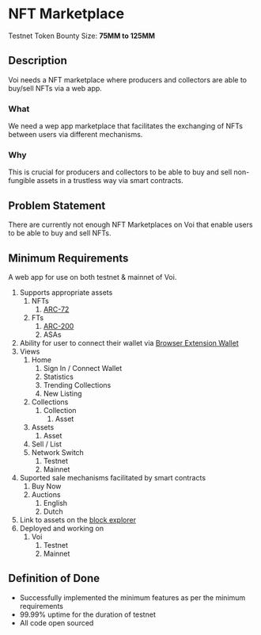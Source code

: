 # NFT Marketplace

Testnet Token Bounty Size: **75MM to 125MM**

## Description

Voi needs a NFT marketplace where producers and collectors are able to buy/sell NFTs via a web app.

### What

We need a wep app marketplace that facilitates the exchanging of NFTs between users via different mechanisms. 

### Why

This is crucial for producers and collectors to be able to buy and sell non-fungible assets in a trustless way via smart contracts.

## Problem Statement

There are currently not enough NFT Marketplaces on Voi that enable users to be able to buy and sell NFTs. 

## Minimum Requirements

A web app for use on both testnet & mainnet of Voi.

1. Supports appropriate assets
    1. NFTs 
        1. [ARC-72](https://arc.algorand.foundation/ARCs/arc-0072)
    2. FTs 
        1. [ARC-200](https://github.com/algorandfoundation/ARCs/blob/8fecd9127cfa70b49179a3e4b74212a0186b344b/ARCs/arc-0200.md)
        2. ASAs
2. Ability for user to connect their wallet via [Browser Extension Wallet](https://github.com/VoiNetwork/governance/blob/main/Bounties/Browser%20Extension%20Wallet.md)
3. Views
    1. Home
        1. Sign In / Connect Wallet
        2. Statistics
        3. Trending Collections
        4. New Listing
    2. Collections
        1. Collection
            1. Asset
    3. Assets
        1. Asset
    4. Sell / List
    5. Network Switch
        1. Testnet
        2. Mainnet
4. Suported sale mechanisms facilitated by smart contracts
    1. Buy Now
    2. Auctions
        1. English
        2. Dutch
5. Link to assets on the [block explorer](https://github.com/VoiNetwork/governance/blob/main/Bounties/Block%20Explorer.md)
6. Deployed and working on
    1. Voi
        1. Testnet
        2. Mainnet 

## Definition of Done

- Successfully implemented the minimum features as per the minimum requirements
- 99.99% uptime for the duration of testnet
- All code open sourced